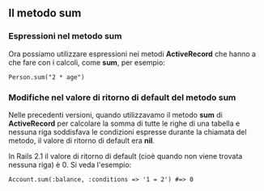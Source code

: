 ## Il metodo **sum**

### Espressioni nel metodo **sum**

Ora possiamo utilizzare espressioni nei metodi **ActiveRecord** che hanno a che fare con i calcoli, come **sum**, per esempio:

	Person.sum("2 * age")

### Modifiche nel valore di ritorno di default del metodo sum

Nelle precedenti versioni, quando utilizzavamo il metodo **sum** di **ActiveRecord** per calcolare la somma di tutte le righe di una tabella e nessuna riga soddisfava le condizioni espresse durante la chiamata del metodo, il valore di ritorno di default era **nil**.

In Rails 2.1 il valore di ritorno di default (cioè quando non viene trovata nessuna riga) è 0. Si veda l'esempio:

	Account.sum(:balance, :conditions => '1 = 2') #=> 0
